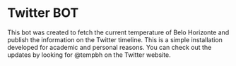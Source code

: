 # Twitter BOT
This bot was created to fetch the current temperature of Belo Horizonte and publish the information on the Twitter timeline. This is a simple installation developed for academic and personal reasons.
 You can check out the updates by looking for @tempbh on the Twitter website. 
